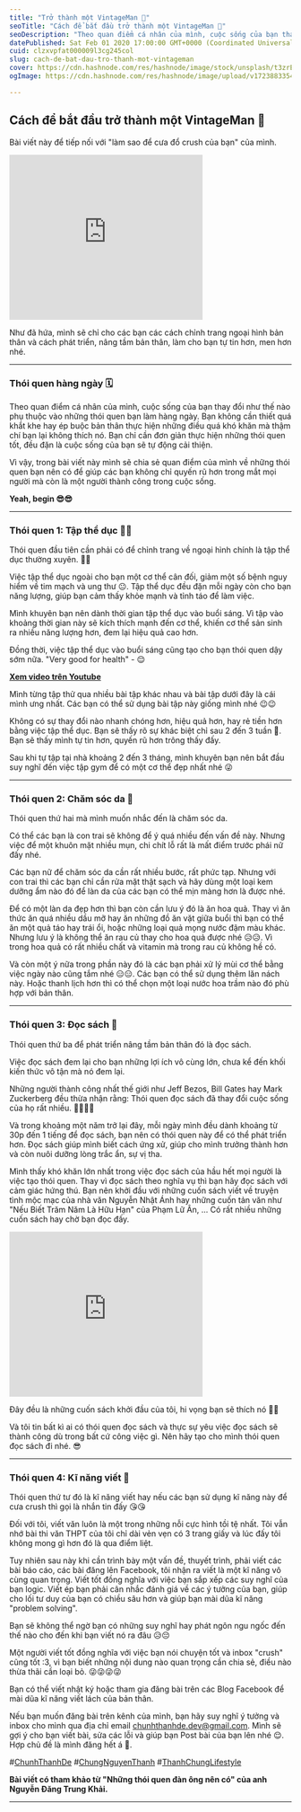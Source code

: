 ```yaml
---
title: "Trở thành một VintageMan 🎩"
seoTitle: "Cách để bắt đầu trở thành một VintageMan 🎩"
seoDescription: "Theo quan điểm cá nhân của mình, cuộc sống của bạn thay đổi như thế nào phụ thuộc vào những thói quen bạn làm hàng ngày."
datePublished: Sat Feb 01 2020 17:00:00 GMT+0000 (Coordinated Universal Time)
cuid: clzxvpfat000009l3cg245col
slug: cach-de-bat-dau-tro-thanh-mot-vintageman
cover: https://cdn.hashnode.com/res/hashnode/image/stock/unsplash/t3zrEm88ehc/upload/9e0062ec89633daa776b6c2f0383cb99.jpeg
ogImage: https://cdn.hashnode.com/res/hashnode/image/upload/v1723883354381/b452a420-2e7e-4dfb-88cb-02a23dbe1303.jpeg

---
```


## Cách để bắt đầu trở thành một VintageMan 🎩

Bài viết này để tiếp nối với "làm sao để cưa đổ crush của bạn" của mình.

<iframe src="https://assets.pinterest.com/ext/embed.html?id=770678554996503688" height="294" width="345" frameborder="0" scrolling="no" ></iframe>

Như đã hứa, mình sẽ chỉ cho các bạn các cách chỉnh trang ngoại hình bản thân và cách phát triển, nâng tầm bản thân, làm cho bạn tự tin hơn, men hơn nhé.

---

### Thói quen hàng ngày 🗓️

Theo quan điểm cá nhân của mình, cuộc sống của bạn thay đổi như thế nào phụ thuộc vào những thói quen bạn làm hàng ngày. Bạn không cần thiết quá khắt khe hay ép buộc bản thân thực hiện những điều quá khó khăn mà thậm chí bạn lại không thích nó. Bạn chỉ cần đơn giản thực hiện những thói quen tốt, đều đặn là cuộc sống của bạn sẽ tự động cải thiện.

Vì vậy, trong bài viết này mình sẽ chia sẻ quan điểm của mình về những thói quen bạn nên có để giúp các bạn không chỉ quyến rũ hơn trong mắt mọi người mà còn là một người thành công trong cuộc sống.

**Yeah, begin 😎😎**

---

### Thói quen 1: Tập thể dục 🏋️‍♂️

Thói quen đầu tiên cần phải có để chỉnh trang về ngoại hình chính là tập thể dục thường xuyên. 😤😤

Việc tập thể dục ngoài cho bạn một cơ thể cân đối, giảm một số bệnh nguy hiểm về tim mạch và ung thư 😐. Tập thể dục đều đặn mỗi ngày còn cho bạn năng lượng, giúp bạn cảm thấy khỏe mạnh và tỉnh táo để làm việc.

Mình khuyên bạn nên dành thời gian tập thể dục vào buổi sáng. Vì tập vào khoảng thời gian này sẽ kích thích mạnh đến cơ thể, khiến cơ thể sản sinh ra nhiều năng lượng hơn, đem lại hiệu quả cao hơn.

Đồng thời, việc tập thể dục vào buổi sáng cũng tạo cho bạn thói quen dậy sớm nữa. "Very good for health" - 😌

**[Xem video trên Youtube](https://www.youtube.com/watch?v=SqNQqZUidAQ)**

Mình từng tập thử qua nhiều bài tập khác nhau và bài tập dưới đây là cái mình ưng nhất. Các bạn có thể sử dụng bài tập này giống mình nhé 😉😉

Không có sự thay đổi nào nhanh chóng hơn, hiệu quả hơn, hay rẻ tiền hơn bằng việc tập thể dục. Bạn sẽ thấy rõ sự khác biệt chỉ sau 2 đến 3 tuần 😤. Bạn sẽ thấy mình tự tin hơn, quyến rũ hơn trông thấy đấy.

Sau khi tự tập tại nhà khoảng 2 đến 3 tháng, mình khuyên bạn nên bắt đầu suy nghĩ đến việc tập gym để có một cơ thể đẹp nhất nhé 😜

---

### Thói quen 2: Chăm sóc da 🧴

Thói quen thứ hai mà mình muốn nhắc đến là chăm sóc da.

Có thể các bạn là con trai sẽ không để ý quá nhiều đến vấn đề này. Nhưng việc để một khuôn mặt nhiều mụn, chi chít lỗ rất là mất điểm trước phái nữ đấy nhé.

Các bạn nữ để chăm sóc da cần rất nhiều bước, rất phức tạp. Nhưng với con trai thì các bạn chỉ cần rửa mặt thật sạch và hãy dùng một loại kem dưỡng ẩm nào đó để làn da của các bạn có thể mịn màng hơn là được nhé.

Để có một làn da đẹp hơn thì bạn còn cần lưu ý đó là ăn hoa quả. Thay vì ăn thức ăn quá nhiều dầu mỡ hay ăn những đồ ăn vặt giữa buổi thì bạn có thể ăn một quả táo hay trái ổi, hoặc những loại quả mọng nước đậm màu khác. Nhưng lưu ý là không thể ăn rau củ thay cho hoa quả được nhé 😥😥. Vì trong hoa quả có rất nhiều chất và vitamin mà trong rau củ không hề có.

Và còn một ý nữa trong phần này đó là các bạn phải xử lý mùi cơ thể bằng việc ngày nào cũng tắm nhé 😑😑. Các bạn có thể sử dụng thêm lăn nách này. Hoặc thanh lịch hơn thì có thể chọn một loại nước hoa trầm nào đó phù hợp với bản thân.

---

### Thói quen 3: Đọc sách 📖

Thói quen thứ ba để phát triển nâng tầm bản thân đó là đọc sách.

Việc đọc sách đem lại cho bạn những lợi ích vô cùng lớn, chưa kể đến khối kiến thức vô tận mà nó đem lại.

Những người thành công nhất thế giới như Jeff Bezos, Bill Gates hay Mark Zuckerberg đều thừa nhận rằng: Thói quen đọc sách đã thay đổi cuộc sống của họ rất nhiều. 🤔🤔🤔🤔

Và trong khoảng một năm trở lại đây, mỗi ngày mình đều dành khoảng từ 30p đến 1 tiếng để đọc sách, bạn nên có thói quen này để có thể phát triển hơn. Đọc sách giúp mình biết cách ứng xử, giúp cho mình trưởng thành hơn và còn nuôi dưỡng lòng trắc ẩn, sự vị tha.

Mình thấy khó khăn lớn nhất trong việc đọc sách của hầu hết mọi người là việc tạo thói quen. Thay vì đọc sách theo nghĩa vụ thì bạn hãy đọc sách với cảm giác hứng thú. Bạn nên khởi đầu với những cuốn sách viết về truyện tình mộc mạc của nhà văn Nguyễn Nhật Ánh hay những cuốn tản văn như "Nếu Biết Trăm Năm Là Hữu Hạn" của Phạm Lữ Ân, ... Có rất nhiều những cuốn sách hay chờ bạn đọc đấy.

<iframe src="https://assets.pinterest.com/ext/embed.html?id=1032731758295012825" height="294" width="345" frameborder="0" scrolling="no" ></iframe>

Đây đều là những cuốn sách khởi đầu của tôi, hi vọng bạn sẽ thích nó 💛💛

Và tôi tin bất kì ai có thói quen đọc sách và thực sự yêu việc đọc sách sẽ thành công dù trong bất cứ công việc gì. Nên hãy tạo cho mình thói quen đọc sách đi nhé. 😎

---

### Thói quen 4: Kĩ năng viết 📝

Thói quen thứ tư đó là kĩ năng viết hay nếu các bạn sử dụng kĩ năng này để cưa crush thì gọi là nhắn tin đấy 😘😘

Đối với tôi, viết văn luôn là một trong những nỗi cực hình tồi tệ nhất. Tôi vẫn nhớ bài thi văn THPT của tôi chỉ dài vẻn vẹn có 3 trang giấy và lúc đấy tôi không mong gì hơn đó là qua điểm liệt.

Tuy nhiên sau này khi cần trình bày một vấn đề, thuyết trình, phải viết các bài báo cáo, các bài đăng lên Facebook, tôi nhận ra viết là một kĩ năng vô cùng quan trọng. Viết tốt đồng nghĩa với việc bạn sắp xếp các suy nghĩ của bạn logic. Viết ép bạn phải cân nhắc đánh giá về các ý tưởng của bạn, giúp cho lối tư duy của bạn có chiều sâu hơn và giúp bạn mài dũa kĩ năng "problem solving".

Bạn sẽ không thể ngờ bạn có những suy nghĩ hay phát ngôn ngu ngốc đến thế nào cho đến khi bạn viết nó ra đâu 😥😔

Một người viết tốt đồng nghĩa với việc bạn nói chuyện tốt và inbox "crush" cũng tốt :3, vì bạn biết những nội dung nào quan trọng cần chia sẻ, điều nào thừa thãi cần loại bỏ. 😜😜😜😜

Bạn có thể viết nhật ký hoặc tham gia đăng bài trên các Blog Facebook để mài dũa kĩ năng viết lách của bản thân.

Nếu bạn muốn đăng bài trên kênh của mình, bạn hãy suy nghĩ ý tưởng và inbox cho mình qua địa chỉ email chunhthanhde.dev@gmail.com. 
Mình sẽ gợi ý cho bạn viết bài, sửa các lỗi và giúp bạn Post bài của bạn lên nhé 😌. Hợp chủ đề là mình đăng hết á 💛.

#[ChunhThanhDe](https://github.com/ChunhThanhDe) #[ChungNguyenThanh](https://www.linkedin.com/in/chunhthanhde/) #[ThanhChungLifestyle](https://www.instagram.com/thanhchung3000/)

**Bài viết có tham khảo từ "Những thói quen đàn ông nên có" của anh Nguyễn Đăng Trung Khải.**

---